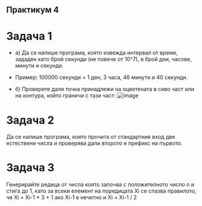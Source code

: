 ## Практикум 4

# Задача 1

- a) Да се напише програма, която извежда интервал от време, зададен като брой секунди (не повече от 10^7), в брой дни, часове, минути и секунди.
- Пример: 100000 секунди = 1 ден, 3 часа, 46 минути и 40 секунди.

- б) Проверете дали точка принадлежи на оцветената в сиво част или на контура, който граничи с тази част:
![image](https://user-images.githubusercontent.com/26065079/199298591-bdaed838-8981-467a-ac65-70ee8501cb64.png)


# Задача 2

Да се напише програма, която прочита от стандартния вход две естествени числа и проверява дали второто е префикс на първото. 

# Задача 3

Генерирайте редица от числа която започва с положителното число n и стига до 1, като за всеки елемент на поредицата Xi се спазва правилото, че Xi = Xi-1 * 3 + 1 ако Xi-1 е нечетно и Xi = Xi-1 / 2 
